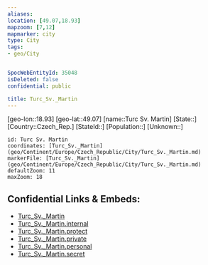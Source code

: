 ```yaml
---
aliases: 
location: [49.07,18.93]
mapzoom: [7,12] 
mapmarker: city 
type: City
tags:
- geo/City


SpocWebEntityId: 35048
isDeleted: false
confidential: public

title: Turc_Sv._Martin
---
```

[geo-lon::18.93]
[geo-lat::49.07]
[name::Turc Sv. Martin]
[State::]
[Country::Czech_Rep.]
[StateId::]
[Population::]
[Unknown::]


```leaflet
id: Turc Sv. Martin
coordinates: [Turc_Sv._Martin](geo/Continent/Europe/Czech_Republic/City/Turc_Sv._Martin.md)
markerFile: [Turc_Sv._Martin](geo/Continent/Europe/Czech_Republic/City/Turc_Sv._Martin.md)
defaultZoom: 11 
maxZoom: 18
```


## Confidential Links & Embeds: 
- [Turc_Sv._Martin](../../../../../../_public/geo/Continent/Europe/Czech_Republic/City/Turc_Sv._Martin.md) 
- [Turc_Sv._Martin.internal](../../../../../../_internal/geo/Continent/Europe/Czech_Republic/City/Turc_Sv._Martin.internal.md) 
- [Turc_Sv._Martin.protect](../../../../../../_protect/geo/Continent/Europe/Czech_Republic/City/Turc_Sv._Martin.protect.md) 
- [Turc_Sv._Martin.private](../../../../../../_private/geo/Continent/Europe/Czech_Republic/City/Turc_Sv._Martin.private.md) 
- [Turc_Sv._Martin.personal](../../../../../../_personal/geo/Continent/Europe/Czech_Republic/City/Turc_Sv._Martin.personal.md) 
- [Turc_Sv._Martin.secret](../../../../../../_secret/geo/Continent/Europe/Czech_Republic/City/Turc_Sv._Martin.secret.md) 
